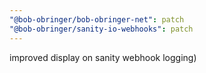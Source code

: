 ```yaml
---
"@bob-obringer/bob-obringer-net": patch
"@bob-obringer/sanity-io-webhooks": patch
---
```


improved display on sanity webhook logging)
